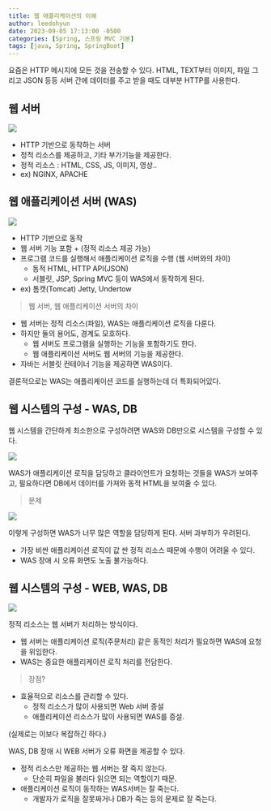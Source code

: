 ```yaml
---
title: 웹 애플리케이션의 이해
author: leedohyun
date: 2023-09-05 17:13:00 -0500
categories: [Spring, 스프링 MVC 기본]
tags: [java, Spring, SpringBoot]
---
```


요즘은 HTTP 메시지에 모든 것을 전송할 수 있다. HTML, TEXT부터 이미지, 파일 그리고 JSON 등등 서버 간에 데이터를 주고 받을 때도 대부분 HTTP를 사용한다.

## 웹 서버

![](https://blog.kakaocdn.net/dn/FnPud/btstqBYorzc/Yrg6HgeZ1xZc63YoYy4y5k/img.png)

- HTTP 기반으로 동작하는 서버
- 정적 리소스를 제공하고, 기타 부가기능을 제공한다.
- 정적 리소스 : HTML, CSS, JS, 이미지, 영상..
- ex) NGINX, APACHE

## 웹 애플리케이션 서버 (WAS)

![](https://blog.kakaocdn.net/dn/Kr2re/btstlJXcztX/jLJFq4uDAmTcpjaeFh1tqk/img.png)

- HTTP 기반으로 동작
- 웹 서버 기능 포함 + (정적 리소스 제공 가능)
- 프로그램 코드를 실행해서 애플리케이션 로직을 수행 (웹 서버와의 차이)
	- 동적 HTML, HTTP API(JSON)
	- 서블릿, JSP, Spring MVC 등이 WAS에서 동작하게 된다.
- ex) 톰캣(Tomcat) Jetty, Undertow  

> 웹 서버, 웹 애플리케이션 서버의 차이

- 웹 서버는 정적 리소스(파일), WAS는 애플리케이션 로직을 다룬다.
- 하지만 둘의 용어도, 경계도 모호하다.
	- 웹 서버도 프로그램을 실행하는 기능을 포함하기도 한다.
	- 웹 애플리케이션 서버도 웹 서버의 기능을 제공한다.
- 자바는 서블릿 컨테이너 기능을 제공하면 WAS이다.

결론적으로는 WAS는 애플리케이션 코드를 실행하는데 더 특화되어있다.

## 웹 시스템의 구성 - WAS, DB

웹 시스템을 간단하게 최소한으로 구성하려면 WAS와 DB만으로 시스템을 구성할 수 있다.

![](https://blog.kakaocdn.net/dn/dzUVUu/btstkVRcERH/vEa28O3X7pPYNpr9gA8GI1/img.png)

WAS가 애플리케이션 로직을 담당하고 클라이언트가 요청하는 것들을 WAS가 보여주고, 필요하다면 DB에서 데이터를 가져와 동적 HTML을 보여줄 수 있다.

> 문제

![](https://blog.kakaocdn.net/dn/bwVTy6/btstmHx8CtQ/8Ha2hqMCqwAhIkpgBMFzGK/img.png)

이렇게 구성하면 WAS가 너무 많은 역할을 담당하게 된다. 서버 과부하가 우려된다.

- 가장 비싼 애플리케이션 로직이 값 싼 정적 리소스 때문에 수행이 어려울 수 있다.
- WAS 장애 시 오류 화면도 노출 불가능하다.

## 웹 시스템의 구성 - WEB, WAS, DB

![](https://blog.kakaocdn.net/dn/ByOst/btstqvjBOpv/7bQKUia9L1DKMTduM7EbT1/img.png)

정적 리소스는 웹 서버가 처리하는 방식이다.

- 웹 서버는 애플리케이션 로직(주문처리) 같은 동적인 처리가 필요하면 WAS에 요청을 위임한다.
- WAS는 중요한 애플리케이션 로직 처리를 전담한다.

> 장점?

- 효율적으로 리소스를 관리할 수 있다.
	- 정적 리소스가 많이 사용되면 Web 서버 증설
	- 애플리케이션 리소스가 많이 사용되면 WAS를 증설.

(실제로는 이보다 복잡하긴 하다.)

WAS, DB 장애 시 WEB 서버가 오류 화면을 제공할 수 있다.

- 정적 리소스만 제공하는 웹 서버는 잘 죽지 않는다.
	- 단순히 파일을 불러다 읽으면 되는 역할이기 때문.
- 애플리케이션 로직이 동작하는 WAS서버는 잘 죽는다. 
	- 개발자가 로직을 잘못짜거나 DB가 죽는 등의 문제로 잘 죽는다.